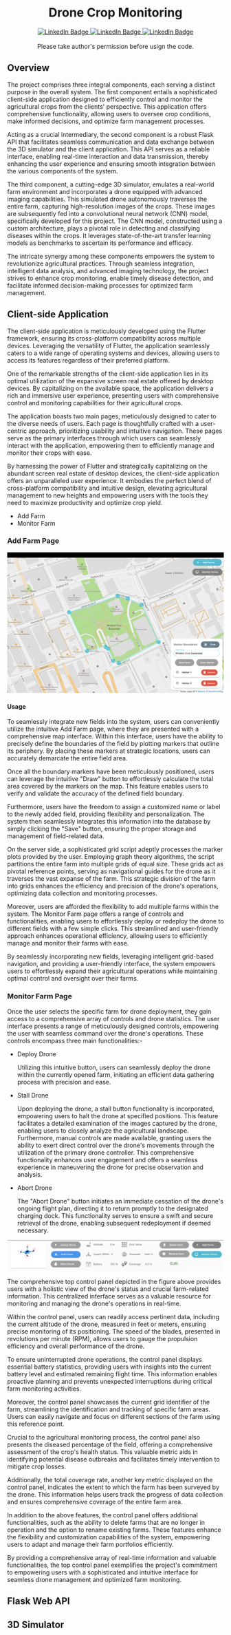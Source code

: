<h1 align="center">Drone Crop Monitoring</h1>
<p align="center">
    <a href="https://github.com/jashanpreet-singh-99/Drone_crop_monitoring_flutter">
    <img src="https://img.shields.io/badge/Flutter-Application-blue?style=for-the-badge&logo=github&logoColor=white" alt="LinkedIn Badge"/>
    </a>
    <a href="https://github.com/jashanpreet-singh-99/Drone_crop_monitoring_web_api">
    <img src="https://img.shields.io/badge/Web-API-blue?style=for-the-badge&logo=github&logoColor=white" alt="LinkedIn Badge"/>
    </a>
    <a href="https://github.com/jashanpreet-singh-99/Drone_Crop_monitoring">
      <img src="https://img.shields.io/badge/CNN-Model-blue?style=for-the-badge&logo=github&logoColor=white" alt="LinkedIn Badge"/>
    </a>
  <br/>
  
  <br/>
  Please take author's permission before usign the code.
</p>
<h2>Overview</h2>
<p align="left">The project comprises three integral components, each serving a distinct purpose in the overall system. The first component entails a sophisticated client-side application designed to efficiently control and monitor the agricultural crops from the clients' perspective. This application offers comprehensive functionality, allowing users to oversee crop conditions, make informed decisions, and optimize farm management processes.

Acting as a crucial intermediary, the second component is a robust Flask API that facilitates seamless communication and data exchange between the 3D simulator and the client application. This API serves as a reliable interface, enabling real-time interaction and data transmission, thereby enhancing the user experience and ensuring smooth integration between the various components of the system.

The third component, a cutting-edge 3D simulator, emulates a real-world farm environment and incorporates a drone equipped with advanced imaging capabilities. This simulated drone autonomously traverses the entire farm, capturing high-resolution images of the crops. These images are subsequently fed into a convolutional neural network (CNN) model, specifically developed for this project. The CNN model, constructed using a custom architecture, plays a pivotal role in detecting and classifying diseases within the crops. It leverages state-of-the-art transfer learning models as benchmarks to ascertain its performance and efficacy.

The intricate synergy among these components empowers the system to revolutionize agricultural practices. Through seamless integration, intelligent data analysis, and advanced imaging technology, the project strives to enhance crop monitoring, enable timely disease detection, and facilitate informed decision-making processes for optimized farm management.</p>

<h2>Client-side Application</h2>
<p>
 The client-side application is meticulously developed using the Flutter framework, ensuring its cross-platform compatibility across multiple devices. Leveraging the versatility of Flutter, the application seamlessly caters to a wide range of operating systems and devices, allowing users to access its features regardless of their preferred platform.

One of the remarkable strengths of the client-side application lies in its optimal utilization of the expansive screen real estate offered by desktop devices. By capitalizing on the available space, the application delivers a rich and immersive user experience, presenting users with comprehensive control and monitoring capabilities for their agricultural crops.

The application boasts two main pages, meticulously designed to cater to the diverse needs of users. Each page is thoughtfully crafted with a user-centric approach, prioritizing usability and intuitive navigation. These pages serve as the primary interfaces through which users can seamlessly interact with the application, empowering them to efficiently manage and monitor their crops with ease.

By harnessing the power of Flutter and strategically capitalizing on the abundant screen real estate of desktop devices, the client-side application offers an unparalleled user experience. It embodies the perfect blend of cross-platform compatibility and intuitive design, elevating agricultural management to new heights and empowering users with the tools they need to maximize productivity and optimize crop yield.
</p>
<ul>
  <li>Add Farm</li>
  <li>Monitor Farm</li>
</ul>
<h3>Add Farm Page</h3>
<p align="center">
  <img src="https://github.com/jashanpreet-singh-99/Drone_crop_monitoring_flutter/blob/main/img_asset/map.png?raw=true" alt="Add farm"/>
</p>
<h4>Usage</h4>
To seamlessly integrate new fields into the system, users can conveniently utilize the intuitive Add Farm page, where they are presented with a comprehensive map interface. Within this interface, users have the ability to precisely define the boundaries of the field by plotting markers that outline its periphery. By placing these markers at strategic locations, users can accurately demarcate the entire field area.

Once all the boundary markers have been meticulously positioned, users can leverage the intuitive "Draw" button to effortlessly calculate the total area covered by the markers on the map. This feature enables users to verify and validate the accuracy of the defined field boundary.

Furthermore, users have the freedom to assign a customized name or label to the newly added field, providing flexibility and personalization. The system then seamlessly integrates this information into the database by simply clicking the "Save" button, ensuring the proper storage and management of field-related data.

On the server side, a sophisticated grid script adeptly processes the marker plots provided by the user. Employing graph theory algorithms, the script partitions the entire farm into multiple grids of equal size. These grids act as pivotal reference points, serving as navigational guides for the drone as it traverses the vast expanse of the farm. This strategic division of the farm into grids enhances the efficiency and precision of the drone's operations, optimizing data collection and monitoring processes.

Moreover, users are afforded the flexibility to add multiple farms within the system. The Monitor Farm page offers a range of controls and functionalities, enabling users to effortlessly deploy or redeploy the drone to different fields with a few simple clicks. This streamlined and user-friendly approach enhances operational efficiency, allowing users to efficiently manage and monitor their farms with ease.

By seamlessly incorporating new fields, leveraging intelligent grid-based navigation, and providing a user-friendly interface, the system empowers users to effortlessly expand their agricultural operations while maintaining optimal control and oversight over their farms.
<h3>Monitor Farm Page</h3>
<p>Once the user selects the specific farm for drone deployment, they gain access to a comprehensive array of controls and drone statistics. The user interface presents a range of meticulously designed controls, empowering the user with seamless command over the drone's operations. These controls encompass three main functionalities:-</p>
<ul>
  <li>Deploy Drone</li>
  <p>Utilizing this intuitive button, users can seamlessly deploy the drone within the currently opened farm, initiating an efficient data gathering process with precision and ease.</p>
  <li>Stall Drone</li>
  <p>Upon deploying the drone, a stall button functionality is incorporated, empowering users to halt the drone at specified positions. This feature facilitates a detailed examination of the images captured by the drone, enabling users to closely analyze the agricultural landscape. Furthermore, manual controls are made available, granting users the ability to exert direct control over the drone's movements through the utilization of the primary drone controller. This comprehensive functionality enhances user engagement and offers a seamless experience in maneuvering the drone for precise observation and analysis.</p>
  <li>Abort Drone</li>
  <p>The "Abort Drone" button initiates an immediate cessation of the drone's ongoing flight plan, directing it to return promptly to the designated charging dock. This functionality serves to ensure a swift and secure retrieval of the drone, enabling subsequent redeployment if deemed necessary.</p>
 </ul>
<p align="center">
  <img src="https://github.com/jashanpreet-singh-99/Drone_crop_monitoring_flutter/blob/main/img_asset/drone_stat.png?raw=true" alt="Drone Stats"/>
</p>
<p>The comprehensive top control panel depicted in the figure above provides users with a holistic view of the drone's status and crucial farm-related information. This centralized interface serves as a valuable resource for monitoring and managing the drone's operations in real-time.

Within the control panel, users can readily access pertinent data, including the current altitude of the drone, measured in feet or meters, ensuring precise monitoring of its positioning. The speed of the blades, presented in revolutions per minute (RPM), allows users to gauge the propulsion efficiency and overall performance of the drone.

To ensure uninterrupted drone operations, the control panel displays essential battery statistics, providing users with insights into the current battery level and estimated remaining flight time. This information enables proactive planning and prevents unexpected interruptions during critical farm monitoring activities.

Moreover, the control panel showcases the current grid identifier of the farm, streamlining the identification and tracking of specific farm areas. Users can easily navigate and focus on different sections of the farm using this reference point.

Crucial to the agricultural monitoring process, the control panel also presents the diseased percentage of the field, offering a comprehensive assessment of the crop's health status. This valuable metric aids in identifying potential disease outbreaks and facilitates timely intervention to mitigate crop losses.

Additionally, the total coverage rate, another key metric displayed on the control panel, indicates the extent to which the farm has been surveyed by the drone. This information helps users track the progress of data collection and ensures comprehensive coverage of the entire farm area.

In addition to the above features, the control panel offers additional functionalities, such as the ability to delete farms that are no longer in operation and the option to rename existing farms. These features enhance the flexibility and customization capabilities of the system, empowering users to adapt and manage their farm portfolios efficiently.

By providing a comprehensive array of real-time information and valuable functionalities, the top control panel exemplifies the project's commitment to empowering users with a sophisticated and intuitive interface for seamless drone management and optimized farm monitoring.</p>

<h2>Flask Web API</h2>

<h2>3D Simulator</h2>
